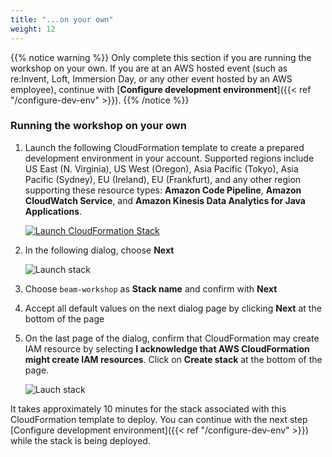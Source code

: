 ```yaml
---
title: "...on your own"
weight: 12
---
```


{{% notice warning %}}
Only complete this section if you are running the workshop on your own. If you are at an AWS hosted event (such as re:Invent,
Loft, Immersion Day, or any other event hosted by an AWS employee), continue with [**Configure development environment**]({{< ref "/configure-dev-env" >}}).
{{% /notice %}}

### Running the workshop on your own

1. Launch the following CloudFormation template to create a prepared development environment in your account. Supported regions include US East (N. Virginia), US West (Oregon), Asia Pacific (Tokyo), Asia Pacific (Sydney), EU (Ireland), EU (Frankfurt), and any other region supporting these resource types: **Amazon Code Pipeline**, **Amazon CloudWatch Service**, and **Amazon Kinesis Data Analytics for Java Applications**.

   [![Launch CloudFormation Stack](https://s3.amazonaws.com/cloudformation-examples/cloudformation-launch-stack.png)](https://console.aws.amazon.com/cloudformation/home#/stacks/new?stackName=streaming-analytics-workshop&templateURL=https://github.com/aws-samples/amazon-kinesis-analytics-beam-taxi-consumer/blob/master/cdk/cdk.out/BeamTaxiCount-Complete.template.json)

1. In the following dialog, choose **Next**

   ![Launch stack](/images/cfn-1-create-stack.png)

1. Choose `beam-workshop` as **Stack name** and confirm with **Next**

1. Accept all default values on the next dialog page by clicking **Next** at the bottom of the page

1. On the last page of the dialog, confirm that CloudFormation may create IAM resource by selecting **I acknowledge that AWS CloudFormation might create IAM resources**. Click on **Create stack** at the bottom of the page.

   ![Lauch stack](/images/cfn-4-confirm-capabilities.png)

It takes approximately 10 minutes for the stack associated with this CloudFormation template to deploy. You can continue with the next step [Configure development environment]({{< ref "/configure-dev-env" >}}) while the stack is being deployed.
